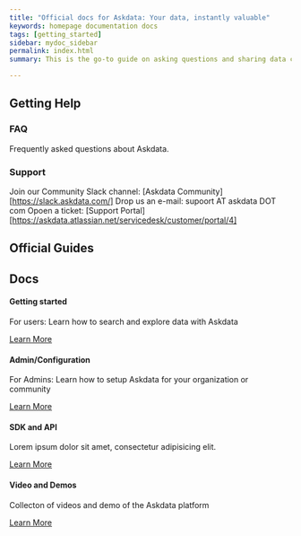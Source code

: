 ```yaml
---
title: "Official docs for Askdata: Your data, instantly valuable"
keywords: homepage documentation docs
tags: [getting_started]
sidebar: mydoc_sidebar
permalink: index.html
summary: This is the go-to guide on asking questions and sharing data cards using Askdata. You’ll learn in depth about how questions are expressed, how to chart data cards, as well as how to share data cards and create feeds.

---
```


## Getting Help

### FAQ
Frequently asked questions about Askdata.

### Support
Join our Community Slack channel: [Askdata Community][https://slack.askdata.com/]
Drop us an e-mail: supoort AT askdata DOT com
Opoen a ticket: [Support Portal][https://askdata.atlassian.net/servicedesk/customer/portal/4] 

## Official Guides

<div class="row">
         <div class="col-lg-12">
             <h2 class="page-header">Docs</h2>
         </div>
         <div class="col-md-3 col-sm-6">
             <div class="panel panel-default text-center">
                 <div class="panel-heading">
                     <span class="fa-stack fa-5x">
                           <i class="fa fa-circle fa-stack-2x text-primary"></i>
                           <i class="fa fa-tree fa-stack-1x fa-inverse"></i>
                     </span>
                 </div>
                 <div class="panel-body">
                     <h4>Getting started</h4>
For users: Learn how to search and explore data with Askdata
                     <p></p>
                     <a href="/docs/getting-started/" class="btn btn-primary">Learn More</a>
                 </div>
             </div>
         </div>
         <div class="col-md-3 col-sm-6">
             <div class="panel panel-default text-center">
                 <div class="panel-heading">
                     <span class="fa-stack fa-5x">
                           <i class="fa fa-circle fa-stack-2x text-primary"></i>
                           <i class="fa fa-car fa-stack-1x fa-inverse"></i>
                     </span>
                 </div>
                 <div class="panel-body">
                     <h4>Admin/Configuration</h4>
                     <p>For Admins: Learn how to setup Askdata for your organization or community</p>
                     <a href="/docs/admin-guide/" class="btn btn-primary">Learn More</a>
                 </div>
             </div>
         </div>
         <div class="col-md-3 col-sm-6">
             <div class="panel panel-default text-center">
                 <div class="panel-heading">
                     <span class="fa-stack fa-5x">
                           <i class="fa fa-circle fa-stack-2x text-primary"></i>
                           <i class="fa fa-support fa-stack-1x fa-inverse"></i>
                     </span>
                 </div>
                 <div class="panel-body">
                     <h4>SDK and API</h4>
                     <p>Lorem ipsum dolor sit amet, consectetur adipisicing elit.</p>
                     <a href="/docs/api-and-sdk/" class="btn btn-primary">Learn More</a>
                 </div>
             </div>
         </div>
         <div class="col-md-3 col-sm-6">
             <div class="panel panel-default text-center">
                 <div class="panel-heading">
                     <span class="fa-stack fa-5x">
                           <i class="fa fa-circle fa-stack-2x text-primary"></i>
                           <i class="fa fa-database fa-stack-1x fa-inverse"></i>
                     </span>
                 </div>
                 <div class="panel-body">
                     <h4>Video and Demos</h4>
                     <p>Collecton of videos and demo of the Askdata platform</p>
                     <a href="/docs/videos-and-demos.html" class="btn btn-primary">Learn More</a>
                 </div>
             </div>
         </div>
</div>



